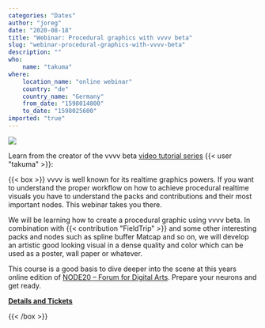 ```yaml
---
categories: "Dates"
author: "joreg"
date: "2020-08-18"
title: "Webinar: Procedural graphics with vvvv beta"
slug: "webinar-procedural-graphics-with-vvvv-beta"
description: ""
who: 
    name: "takuma"
where: 
    location_name: "online webinar"
    country: "de"
    country_name: "Germany"
    from_date: "1598014800"
    to_date: "1598025600"
imported: "true"
---
```



![](takumas.png)

Learn from the creator of the vvvv beta [video tutorial series](https://www.youtube.com/playlist?list=PLK3HDkvkLePS9UKCVw1o_eb09Ocws6Wcr) {{< user "takuma" >}}:

{{< box >}}
vvvv is well known for its realtime graphics powers. If you want to understand the proper workflow on how to achieve procedural realtime visuals you have to understand the packs and contributions and their most important nodes. This webinar takes you there.

We will be learning how to create a procedural graphic using vvvv beta. In combination with {{< contribution "FieldTrip" >}} and some other interesting packs and nodes such as spline buffer Matcap and so on, we will develop an artistic good looking visual in a dense quality and color which can be used as a poster, wall paper or whatever.

This course is a good basis to dive deeper into the scene at this years online edition of [NODE20 – Forum for Digital Arts](http://20.nodeforum.org). Prepare your neurons and get ready.

**[Details and Tickets](https://thenodeinstitute.org/event/procedural-graphics-with-vvvv-beta/)**
{{< /box >}}